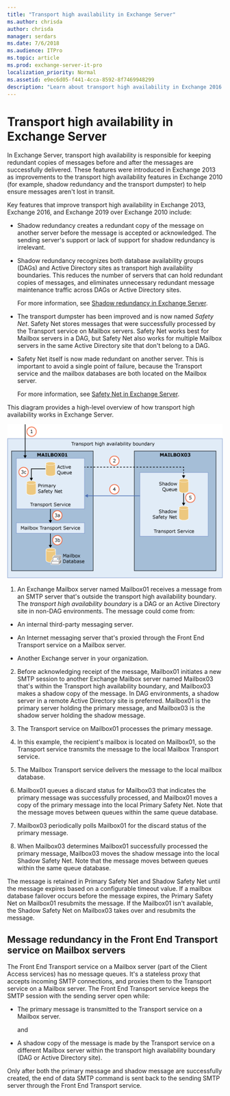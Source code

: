 ```yaml
---
title: "Transport high availability in Exchange Server"
ms.author: chrisda
author: chrisda
manager: serdars
ms.date: 7/6/2018
ms.audience: ITPro
ms.topic: article
ms.prod: exchange-server-it-pro
localization_priority: Normal
ms.assetid: e9ec6d05-f441-4cca-8592-8f7469948299
description: "Learn about transport high availability in Exchange 2016 and Exchange 2019 and the features that improve the reliability of message delivery."
---
```


# Transport high availability in Exchange Server

In Exchange Server, transport high availability is responsible for keeping redundant copies of messages before and after the messages are successfully delivered. These features were introduced in Exchange 2013 as improvements to the transport high availability features in Exchange 2010 (for example, shadow redundancy and the transport dumpster) to help ensure messages aren't lost in transit.
  
Key features that improve transport high availability in Exchange 2013, Exchange 2016, and Exchange 2019 over Exchange 2010 include:
  
- Shadow redundancy creates a redundant copy of the message on another server before the message is accepted or acknowledged. The sending server's support or lack of support for shadow redundancy is irrelevant.
    
- Shadow redundancy recognizes both database availability groups (DAGs) and Active Directory sites as transport high availability boundaries. This reduces the number of servers that can hold redundant copies of messages, and eliminates unnecessary redundant message maintenance traffic across DAGs or Active Directory sites.
    
    For more information, see [Shadow redundancy in Exchange Server](shadow-redundancy.md).
    
- The transport dumpster has been improved and is now named *Safety Net*. Safety Net stores messages that were successfully processed by the Transport service on Mailbox servers. Safety Net works best for Mailbox servers in a DAG, but Safety Net also works for multiple Mailbox servers in the same Active Directory site that don't belong to a DAG.
    
- Safety Net itself is now made redundant on another server. This is important to avoid a single point of failure, because the Transport service and the mailbox databases are both located on the Mailbox server.
    
    For more information, see [Safety Net in Exchange Server](safety-net.md).
    
This diagram provides a high-level overview of how transport high availability works in Exchange Server.
  
![Transport high availability overview](../../media/ITPro_Transport_TransportHAOverview.gif)
  
1. An Exchange Mailbox server named Mailbox01 receives a message from an SMTP server that's outside the transport high availability boundary. The *transport high availability boundary* is a DAG or an Active Directory site in non-DAG environments. The message could come from: 
    
  - An internal third-party messaging server.
    
  - An Internet messaging server that's proxied through the Front End Transport service on a Mailbox server.
    
  - Another Exchange server in your organization.
    
2. Before acknowledging receipt of the message, Mailbox01 initiates a new SMTP session to another Exchange Mailbox server named Mailbox03 that's within the Transport high availability boundary, and Mailbox03 makes a shadow copy of the message. In DAG environments, a shadow server in a remote Active Directory site is preferred. Mailbox01 is the primary server holding the primary message, and Mailbox03 is the shadow server holding the shadow message.
    
3. The Transport service on Mailbox01 processes the primary message.
    
1. In this example, the recipient's mailbox is located on Mailbox01, so the Transport service transmits the message to the local Mailbox Transport service.
    
2. The Mailbox Transport service delivers the message to the local mailbox database.
    
3. Mailbox01 queues a discard status for Mailbox03 that indicates the primary message was successfully processed, and Mailbox01 moves a copy of the primary message into the local Primary Safety Net. Note that the message moves between queues within the same queue database.
    
4. Mailbox03 periodically polls Mailbox01 for the discard status of the primary message.
    
5. When Mailbox03 determines Mailbox01 successfully processed the primary message, Mailbox03 moves the shadow message into the local Shadow Safety Net. Note that the message moves between queues within the same queue database.
    
The message is retained in Primary Safety Net and Shadow Safety Net until the message expires based on a configurable timeout value. If a mailbox database failover occurs before the message expires, the Primary Safety Net on Mailbox01 resubmits the message. If the Mailbox01 isn't available, the Shadow Safety Net on Mailbox03 takes over and resubmits the message.
  
## Message redundancy in the Front End Transport service on Mailbox servers

The Front End Transport service on a Mailbox server (part of the Client Access services) has no message queues. It's a stateless proxy that accepts incoming SMTP connections, and proxies them to the Transport service on a Mailbox server. The Front End Transport service keeps the SMTP session with the sending server open while:
  
- The primary message is transmitted to the Transport service on a Mailbox server.
    
    and
    
- A shadow copy of the message is made by the Transport service on a different Mailbox server within the transport high availability boundary (DAG or Active Directory site).
    
Only after both the primary message and shadow message are successfully created, the end of data SMTP command is sent back to the sending SMTP server through the Front End Transport service.
  

